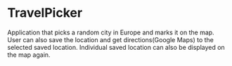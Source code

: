 # TravelPicker
Application that picks a random city in Europe and marks it on the map.
User can also save the location and get directions(Google Maps) to the selected saved location.
Individual saved location can also be displayed on the map again.
